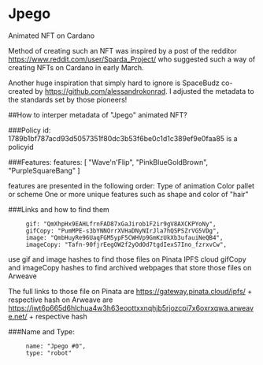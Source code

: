 # Jpego
Animated NFT on Cardano

Method of creating such an NFT was inspired by a post of the redditor https://www.reddit.com/user/Sparda_Project/ who
suggested such a way of creating NFTs on Cardano in early March. 

Another huge inspiration that simply hard to ignore is SpaceBudz co-created by https://github.com/alessandrokonrad. I adjusted the metadata to the standards set by those
pioneers!

##How to interper metadata of "Jpego" animated NFT?

###Policy id:
1789b1bf787acd93d5057351f80dc3b53f6be0c1d1c389ef9e0faa85 is a policyid

###Features:
 features: [
            "Wave'n'Flip",
            "PinkBlueGoldBrown",
            "PurpleSquareBang"
         ]

features are presented in the following order:
Type of animation
Color pallet or scheme
One or more unique features such as shape and color of "hair"

###Links and how to find them

         gif: "QmXhpHx9EAHLfrnFAD87xGaJirob1F2ir9gV8AXCKPYoNy",
         gifCopy: "PumMPE-s3bYNNOrrXVHaDNyNIrJla7hQSPSZrVG5VDg",
         image: "QmbHuyRe96UaqFGM5ypF5CWHVp9GmKzUkXb3ufauiNeQB4",
         imageCopy: "Tafn-90fjrEegOW2f2yOdOd7tgdIexS7Ino_fzrxvCw",

use gif and image hashes to find those files on Pinata IPFS cloud
gifCopy and imageCopy hashes to find archived webpages that store those files on Arweave

The full links to those file on Pinata are https://gateway.pinata.cloud/ipfs/ +  respective hash 
                             on Arweave are https://jwt6p665d6hlchua4w3h63eoottxxnqhjb5rjozcpi7x6oxrxqwa.arweave.net/ + respective hash
    
###Name and Type:
             
         name: "Jpego #0",
         type: "robot"
                             
